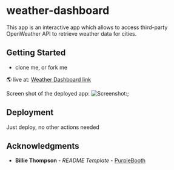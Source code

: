 # weather-dashboard

This app is an interactive app which allows to access third-party OpenWeather API to retrieve weather data for cities. 

## Getting Started
* clone me, or fork me
  
🌎 live at: [Weather Dashboard link](https://ir-p.github.io/weather-dashboard/)

Screen shot of the deployed app:
![Screenshot:](assets/images/screenshot.jpg);

## Deployment

Just deploy, no other actions needed

## Acknowledgments
  - **Billie Thompson** - *README Template* -
    [PurpleBooth](https://github.com/PurpleBooth)